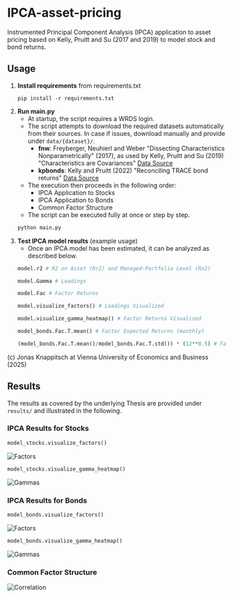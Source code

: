 # IPCA-asset-pricing
Instrumented Principal Component Analysis (IPCA) application to asset pricing based on Kelly, Pruitt and Su (2017 and 2019) to model stock and bond returns.

## Usage
1. **Install requirements** from requirements.txt
    ``` 
    pip install -r requirements.txt
    ```
2. **Run main.py** 
    - At startup, the script requires a WRDS login. 
    - The script attempts to download the required datasets automatically from their sources. In case if issues, download manually and provide under `data/{dataset}/`.
        - **fnw**: Freyberger, Neuhierl and Weber "Dissecting Characteristics Nonparametrically" (2017), as used by Kelly, Pruitt and Su (2019) "Characteristics are Covariances"
        [Data Source](https://sethpruitt.net/2019/12/01/characteristics-are-covariances/)
        - **kpbonds**: Kelly and Pruitt (2022) "Reconciling TRACE bond returns" [Data Source](https://sethpruitt.net/2022/03/29/reconciling-trace-bond-returns/)
    - The execution then proceeds in the following order:
        - IPCA Application to Stocks
        - IPCA Application to Bonds
        - Common Factor Structure
    - The script can be executed fully at once or step by step.
    ``` python
    python main.py
    ```
3. **Test IPCA model results** (example usage)
    - Once an IPCA model has been estimated, it can be analyzed as described below.
    ``` python
    model.r2 # R2 on Asset (Rr2) and Managed-Portfolio Level (Rx2)

    model.Gamma # Loadings

    model.Fac # Factor Returns

    model.visualize_factors() # Loadings Visualized

    model.visualize_gamma_heatmap() # Factor Returns Visualized

    model_bonds.Fac.T.mean() # Factor Expected Returns (monthly)

    (model_bonds.Fac.T.mean()/model_bonds.Fac.T.std()) * (12**0.5) # Factor Sharpe Ratios (annualized)
    ```

(c) Jonas Knappitsch at Vienna University of Economics and Business (2025)

## Results
The results as covered by the underlying Thesis are provided under `results/` and illustrated in the following.

### IPCA Results for Stocks
``` python
model_stocks.visualize_factors()
```
![Factors](results/fnw/results_no_anomaly_factors_K5.png "IPCA Latent Factor Returns")

``` python
model_stocks.visualize_gamma_heatmap()
```
![Gammas](results/fnw/results_no_anomaly_gamma_heatmap_K5.png "IPCA Gamma Loadings")

### IPCA Results for Bonds
``` python
model_bonds.visualize_factors()
```
![Factors](results/kpbonds/results_no_anomaly_factors_K5.png "IPCA Latent Factor Returns")

``` python
model_bonds.visualize_gamma_heatmap()
```
![Gammas](results/kpbonds/results_no_anomaly_gamma_heatmap_K5.png "IPCA Gamma Loadings")

### Common Factor Structure
![Correlation](results/common/ipca_correlations_stock_bond.png "IPCA Correlation Stocks and Bonds")